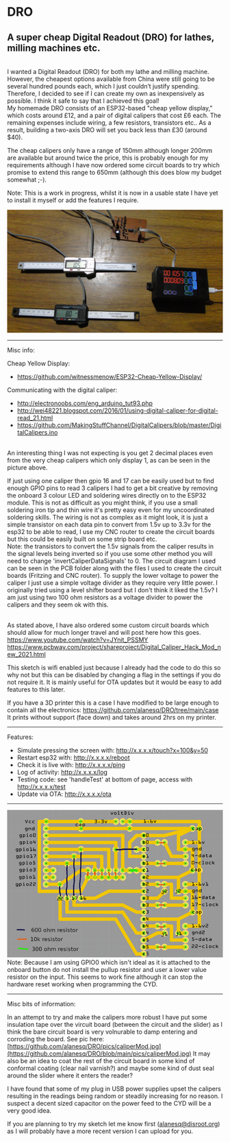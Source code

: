 # DRO
A super cheap Digital Readout (DRO) for lathes, milling machines etc. 
----------------------------------

<br>I wanted a Digital Readout (DRO) for both my lathe and milling machine. However, the cheapest options available from China were still going to be several hundred pounds each, which I just couldn’t justify spending. Therefore, I decided to see if I can create my own as inexpensively as possible.
I think it safe to say that I achieved this goal! 
<br>My homemade DRO consists of an ESP32-based "cheap yellow display," which costs around £12, and a pair of digital calipers that cost £6 each. The remaining expenses include wiring, a few resistors, transistors etc.. As a result, building a two-axis DRO will set you back less than £30 (around $40).

The cheap calipers only have a range of 150mm although longer 200mm are available but around twice the price, this is probably enough for my requirements although I have now ordered some circuit boards to try which promise to extend this range to 650mm (although this does blow my budget somewhat ;-).

Note: This is a work in progress, whilst it is now in a usable state I have yet to install it myself or add the features I require.

<img src="/pics/DROproject.jpg" />

--------------------------------------

Misc info:

Cheap Yellow Display:
- https://github.com/witnessmenow/ESP32-Cheap-Yellow-Display/
  
Communicating with the digital caliper: 
- http://electronoobs.com/eng_arduino_tut93.php 
- http://wei48221.blogspot.com/2016/01/using-digital-caliper-for-digital-read_21.html  <br>
- https://github.com/MakingStuffChannel/DigitalCalipers/blob/master/DigitalCalipers.ino <br>

<br>
An interesting thing I was not expecting is you get 2 decimal places even from the very cheap calipers which only display 1, as can be seen in the picture above.<br>

If just using one caliper then gpio 16 and 17 can be easily used but to find enough GPIO pins to read 3 calipers I had to get a bit creative by removing the onboard 3 colour LED and soldering wires directly on to the ESP32 module.  This is not as difficult as you might think, if you use a small soldering iron tip and thin wire it's pretty easy even for my uncoordinated soldering skills.
The wiring is not as complex as it might look, it is just a simple transistor on each data pin to convert from 1.5v up to 3.3v for the esp32 to be able to read, I use my CNC router to create the circuit boards but this could be easily built on some strip board etc. <br>
Note: the transistors to convert the 1.5v signals from the caliper results in the signal levels being inverted so if you use some other method you will need to change 'invertCaliperDataSignals' to 0.  The circuit diagram I used can be seen in the PCB folder along with the files I used to create the circuit boards (Fritzing and CNC router).  To supply the lower voltage to power the caliper I just use a simple voltage divider 
as they require very little power.  I originally tried using a level shifter board but I don't think it liked the 1.5v?  I am just using two 100 ohm resistors as a voltage divider to power the calipers and they seem ok with this.<br><br>

As stated above, I have also ordered some custom circuit boards which should allow for much longer travel and will post here how this goes.
<br>https://www.youtube.com/watch?v=JYnit_PSSMY                  
https://www.pcbway.com/project/shareproject/Digital_Caliper_Hack_Mod_new_2021.html       

This sketch is wifi enabled just because I already had the code to do this so why not but this can be disabled by changing a flag in the settings if you do not require it.  It is mainly useful for OTA updates but it would be easy to add features to this later.

If you have a 3D printer this is a case I have modified to be large enough to contain all the electronics: https://github.com/alanesq/DRO/tree/main/case
It prints without support (face down) and takes around 2hrs on my printer.

--------------------------------------

Features:
- Simulate pressing the screen with: http://x.x.x.x/touch?x=100&y=50
- Restart esp32 with: http://x.x.x.x/reboot
- Check it is live with: http://x.x.x.x/ping
- Log of activity: http://x.x.x.x/log
- Testing code: see 'handleTest' at bottom of page, access with http://x.x.x.x/test
- Update via OTA: http://x.x.x.x/ota

--------------------------------------

<img src="/PCB/circuit.png" />
Note: Because I am using GPIO0 which isn't ideal as it is attached to the onboard button do not install the pullup resistor and user a lower value resistor on the input.  This seems to work fine although it can stop the hardware reset working when programming the CYD.

--------------------------------------

Misc bits of information:

In an attempt to try and make the calipers more robust I have put some insulation tape over the vircuit board (between the circuit and the slider) as I think the bare circuit board is very volnurable to damp entering and corroding the board.
See pic here:    [https://github.com/alanesq/DRO/pics/caliperMod.jpg](https://github.com/alanesq/DRO/blob/main/pics/caliperMod.jpg)
It may also be an idea to coat the rest of the circuit board in some kind of conformal coating (clear nail varnish?) and maybe some kind of dust seal around the slider where it enters the reader?

I have found that some of my plug in USB power supplies upset the calipers resulting in the readings being random or steadily increasing for no reason.  I suspect a decent sized capacitor on the power feed to the CYD will be a very good idea.

If you are planning to try my sketch let me know first (alanesq@disroot.org) as I will probably have a more recent version I can upload for you.



